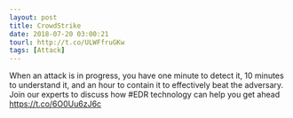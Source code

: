 ```yaml
---
layout: post
title: CrowdStrike
date: 2018-07-20 03:00:21
tourl: http://t.co/ULWFfruGKw
tags: [Attack]
---
```

When an attack is in progress, you have one minute to detect it, 10 minutes to understand it, and an hour to contain it to effectively beat the adversary. Join our experts to discuss how #EDR technology can help you get ahead https://t.co/6O0Uu6zJ6c